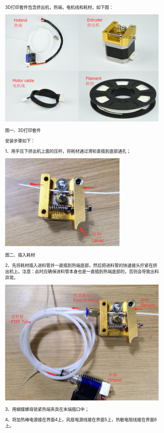 3D打印套件包含挤出机，热端，电机线和耗材，如下图：

![](/assets/import.png2)

图一、3D打印套件

安装步骤如下：

1、用手压下挤出机上面的压杆，将耗材通过滑轮直插到底部通孔；

![](/assets/12)

图二、插入耗材

2、先将耗材插入进料管并一直插到热端底部，然后把进料管的快速接头拧紧在挤出机上。注意：此时应确保进料管本身也是一直插到热端底部的，否则会导致出料异常。

![](/assets/4)

3、用蝴蝶螺母锁紧热端夹具在末端插口中；

4、将加热棒电源接在界面4上，风扇电源线接在界面5上，热敏电阻线接在界面6上。



